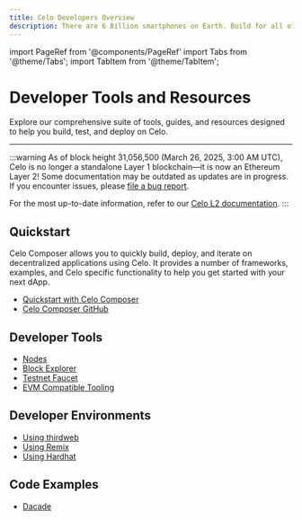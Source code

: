 ```yaml
---
title: Celo Developers Overview
description: There are 6 Billion smartphones on Earth. Build for all of them.
---
```


import PageRef from '@components/PageRef'
import Tabs from '@theme/Tabs';
import TabItem from '@theme/TabItem';

# Developer Tools and Resources

Explore our comprehensive suite of tools, guides, and resources designed to help you build, test, and deploy on Celo.

---

:::warning
As of block height 31,056,500 (March 26, 2025, 3:00 AM UTC), Celo is no longer a standalone Layer 1 blockchain—it is now an Ethereum Layer 2!
Some documentation may be outdated as updates are in progress. If you encounter issues, please [file a bug report](https://github.com/celo-org/docs/issues/new/choose).

For the most up-to-date information, refer to our [Celo L2 documentation](https://docs.celo.org/cel2).
:::

## Quickstart

Celo Composer allows you to quickly build, deploy, and iterate on decentralized applications using Celo. It provides a number of frameworks, examples, and Celo specific functionality to help you get started with your next dApp.

- [Quickstart with Celo Composer](https://docs.celo.org/build/quickstart)
- [Celo Composer GitHub](https://github.com/celo-org/celo-composer)

## Developer Tools

- [Nodes](/network/node/overview)
- [Block Explorer](https://explorer.celo.org/)
- [Testnet Faucet](https://faucet.celo.org)
- [EVM Compatible Tooling](/developer/evm-tools)


## Developer Environments

- [Using thirdweb](/developer/deploy/thirdweb)
- [Using Remix](/developer/deploy/remix)
- [Using Hardhat](/developer/deploy/hardhat)

## Code Examples

- [Dacade](https://dacade.org/communities/celo)

